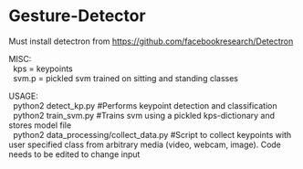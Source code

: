 # Gesture-Detector

Must install detectron from https://github.com/facebookresearch/Detectron

MISC: <br>
&nbsp;  kps = keypoints <br>
&nbsp;  svm.p = pickled svm trained on sitting and standing classes <br>

USAGE: <br>
&nbsp;  python2 detect_kp.py      #Performs keypoint detection and classification <br>
&nbsp;  python2 train_svm.py      #Trains svm using a pickled kps-dictionary and stores model file <br>
&nbsp;  python2 data_processing/collect_data.py     #Script to collect keypoints with user specified class from arbitrary media (video, webcam, image). Code needs to be edited to change input <br>
